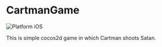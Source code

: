 # CartmanGame

![Platform iOS](https://img.shields.io/badge/platform-iOS-blue.svg)

This is simple cocos2d game in which Cartman shoots Satan.
